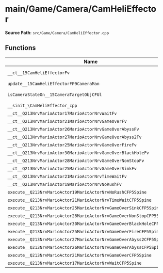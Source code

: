 # main/Game/Camera/CamHeliEffector

**Source Path:** `src/Game/Camera/CamHeliEffector.cpp`

## Functions

| Name | Address | Match % |
|------|---------|---------|
| `__ct__15CamHeliEffectorFv` | `0x80091D24` | :white_check_mark: (100.0%) |
| `update__15CamHeliEffectorFP9CameraMan` | `0x80091D38` | :x: (0.0%) |
| `isCameraStateOn__15CameraTargetObjCFUl` | `0x80092054` | :white_check_mark: (100.0%) |
| `__sinit_\CamHeliEffector_cpp` | `0x8009205C` | :x: (0.0%) |
| `__ct__Q213NrvMarioActor17MarioActorNrvWaitFv` | `0x800920C8` | :x: (0.0%) |
| `__ct__Q213NrvMarioActor21MarioActorNrvGameOverFv` | `0x800920D8` | :x: (0.0%) |
| `__ct__Q213NrvMarioActor26MarioActorNrvGameOverAbyssFv` | `0x800920E8` | :x: (0.0%) |
| `__ct__Q213NrvMarioActor27MarioActorNrvGameOverAbyss2Fv` | `0x800920F8` | :x: (0.0%) |
| `__ct__Q213NrvMarioActor25MarioActorNrvGameOverFireFv` | `0x80092108` | :x: (0.0%) |
| `__ct__Q213NrvMarioActor30MarioActorNrvGameOverBlackHoleFv` | `0x80092118` | :x: (0.0%) |
| `__ct__Q213NrvMarioActor28MarioActorNrvGameOverNonStopFv` | `0x80092128` | :x: (0.0%) |
| `__ct__Q213NrvMarioActor25MarioActorNrvGameOverSinkFv` | `0x80092138` | :x: (0.0%) |
| `__ct__Q213NrvMarioActor21MarioActorNrvTimeWaitFv` | `0x80092148` | :x: (0.0%) |
| `__ct__Q213NrvMarioActor19MarioActorNrvNoRushFv` | `0x80092158` | :x: (0.0%) |
| `execute__Q213NrvMarioActor19MarioActorNrvNoRushCFP5Spine` | `0x80092168` | :x: (0.0%) |
| `execute__Q213NrvMarioActor21MarioActorNrvTimeWaitCFP5Spine` | `0x80092170` | :x: (0.0%) |
| `execute__Q213NrvMarioActor25MarioActorNrvGameOverSinkCFP5Spine` | `0x80092178` | :x: (0.0%) |
| `execute__Q213NrvMarioActor28MarioActorNrvGameOverNonStopCFP5Spine` | `0x80092180` | :x: (0.0%) |
| `execute__Q213NrvMarioActor30MarioActorNrvGameOverBlackHoleCFP5Spine` | `0x80092188` | :x: (0.0%) |
| `execute__Q213NrvMarioActor25MarioActorNrvGameOverFireCFP5Spine` | `0x80092190` | :x: (0.0%) |
| `execute__Q213NrvMarioActor27MarioActorNrvGameOverAbyss2CFP5Spine` | `0x80092198` | :x: (0.0%) |
| `execute__Q213NrvMarioActor26MarioActorNrvGameOverAbyssCFP5Spine` | `0x800921A0` | :x: (0.0%) |
| `execute__Q213NrvMarioActor21MarioActorNrvGameOverCFP5Spine` | `0x800921A8` | :x: (0.0%) |
| `execute__Q213NrvMarioActor17MarioActorNrvWaitCFP5Spine` | `0x800921B0` | :x: (0.0%) |